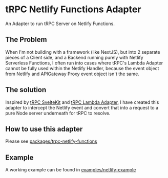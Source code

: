 # tRPC Netlify Functions Adapter

An Adapter to run tRPC Server on Netlify Functions.

## The Problem

When I'm not building with a framework (like NextJS), but into 2 separate pieces of a Client side, and a Backend running
purely with Netlify Serverless Functions, I often run into cases where tRPC's Lambda Adapter cannot be fully used within
the Netlify Handler, because the event object from Netlify and APIGateway Proxy event object isn't the same.

## The solution

Inspired by [tRPC SvelteKit](https://github.com/icflorescu/trpc-sveltekit) and [tRPC Lambda Adapter](https://trpc.io/docs/aws-lambda),
I have created this adapter to intercept the Netlify event and convert that into a request to a pure Node server
underneath for tRPC to resolve.

## How to use this adapter

Please see [packages/trpc-netlify-functions](./packages/trpc-netlify-functions/README.md)

## Example

A working example can be found in [examples/netlify-example](./examples/netlify-example)